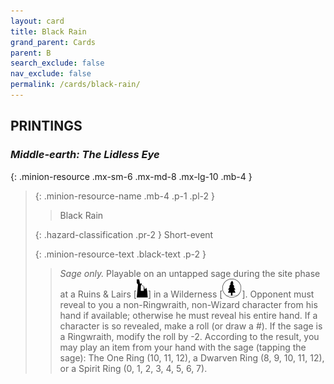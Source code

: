 ```yaml
---
layout: card
title: Black Rain
grand_parent: Cards
parent: B
search_exclude: false
nav_exclude: false
permalink: /cards/black-rain/
---
```


## PRINTINGS


### _Middle-earth: The Lidless Eye_

{: .minion-resource .mx-sm-6 .mx-md-8 .mx-lg-10 .mb-4 }
> {: .minion-resource-name .mb-4 .p-1 .pl-2 }
> > <div class="hazard-mp"></div>
> > <div class="card-name">Black Rain</div>
>
> {: .hazard-classification .pr-2 }
> Short-event
>
> {: .minion-resource-text .black-text .p-2 }
> > _Sage only._ Playable on an untapped sage during the site phase at a Ruins & Lairs \[![](/assets/images/ruinlair.svg)] in a Wilderness \[![](/assets/images/wilderness.svg)]. Opponent must reveal to you a non-Ringwraith, non-Wizard character from his hand if available; otherwise he must reveal his entire hand. If a character is so revealed, make a roll (or draw a #). If the sage is a Ringwraith, modify the roll by -2. According to the result, you may play an item from your hand with the sage (tapping the sage): The One Ring (10, 11, 12), a Dwarven Ring (8, 9, 10, 11, 12), or a Spirit Ring (0, 1, 2, 3, 4, 5, 6, 7). 
> 
